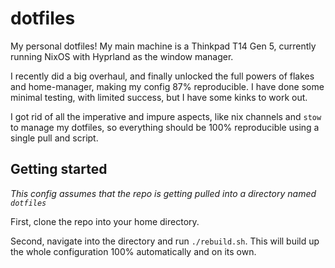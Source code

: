 # dotfiles

My personal dotfiles! My main machine is a Thinkpad T14 Gen 5,
currently running NixOS with Hyprland as the window manager.

I recently did a big overhaul, and finally unlocked the full powers of 
flakes and home-manager, making my config 87% reproducible. I have done 
some minimal testing, with limited success, but I have some kinks to work
out.

I got rid of all the imperative and impure aspects, like nix channels
and `stow` to manage my dotfiles, so everything should be 100% reproducible 
using a single pull and script.

## Getting started

*This config assumes that the repo is getting pulled into a directory named `dotfiles`*

First, clone the repo into your home directory.

Second, navigate into the directory and run `./rebuild.sh`. This will build up the
whole configuration 100% automatically and on its own.
